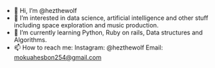 - 👋 Hi, I’m @hezthewolf
- 👀 I’m interested in data science, artificial intelligence and other stuff including space exploration and music production.
- 🌱 I’m currently learning Python, Ruby on rails, Data structures and Algorithms.
- 📫 How to reach me:
     Instagram: @hezthewolf
     Email: mokuahesbon254@gmail.com

<!---
hezthewolf/hezthewolf is a ✨ special ✨ repository because its `README.md` (this file) appears on your GitHub profile.
You can click the Preview link to take a look at your changes.
--->
